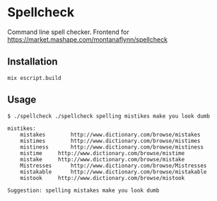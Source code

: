 # Spellcheck

Command line spell checker. Frontend for https://market.mashape.com/montanaflynn/spellcheck

## Installation

```
mix escript.build
```

## Usage

```
$ ./spellcheck ./spellcheck spelling mistikes make you look dumb

mistikes:
	mistakes		http://www.dictionary.com/browse/mistakes
	mistimes		http://www.dictionary.com/browse/mistimes
	mistiness		http://www.dictionary.com/browse/mistiness
	mistime		http://www.dictionary.com/browse/mistime
	mistake		http://www.dictionary.com/browse/mistake
	Mistresses		http://www.dictionary.com/browse/Mistresses
	mistakable		http://www.dictionary.com/browse/mistakable
	mistook		http://www.dictionary.com/browse/mistook

Suggestion: spelling mistakes make you look dumb
```
